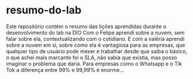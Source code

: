 # resumo-do-lab
Este repositório contém o resumo das lições aprendidas durante o desenvolvimento do lab na DIO
Com o Felipe aprendi sobre a nuvem, sem falar sobre ela, contextualizando com o cotidiano.
E com a valéria aprendi sobre a nuvem em si, sobre como ela é vantagiosa para as empresas, que qualquer tipo de usuário pode mexer e trabalhar desde que saiba o básico, o que achei mais marcante foi o SLA, não sabia que existia, mas posso imaginar o problema que daria. Para empresas como o Whatsapp e o Tik Tok a diferença entre 99% e 99,99% é enorme...

